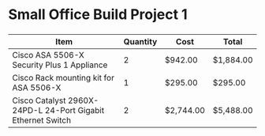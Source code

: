 # Small Office Build Project 1

###

| Item | Quantity | Cost | Total |
| --- | --- | --- | --- |
| Cisco ASA 5506-X Security Plus 1 Appliance | 2 | $942.00 | $1,884.00 |
| Cisco Rack mounting kit for ASA 5506-X | 1 | $295.00 | $295.00 |
| Cisco Catalyst 2960X-24PD-L 24-Port Gigabit Ethernet Switch | 2 | $2,744.00 | $5,488.00 |
